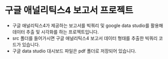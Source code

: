 # 구글 애널리틱스4 보고서 프로젝트

* 구글 애널리틱스4가 제공하는 보고서를 빅쿼리 및 google data studio를 활용해 데이터 추출 및 시각화를 하는 프로젝트입니다.   
* src 폴더를 들어가시면 구글 애널리틱스4 보고서 데이터 형태를 추출한 빅쿼리 코드가 있습니다.
* 구글 data studio 대시보드 파일은 pdf 폴더로 저장되어 있습니다.
